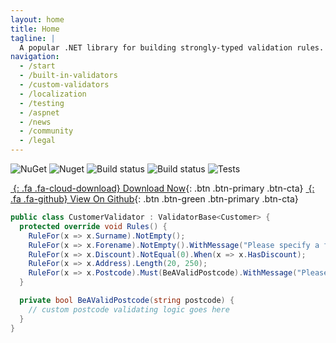 ```yaml
---
layout: home
title: Home
tagline: |
  A popular .NET library for building strongly-typed validation rules.
navigation:
  - /start
  - /built-in-validators
  - /custom-validators
  - /localization
  - /testing
  - /aspnet
  - /news
  - /community
  - /legal
---
```


![NuGet](https://img.shields.io/nuget/v/FluentValidation.svg) ![Nuget](https://img.shields.io/nuget/dt/FluentValidation.svg) ![Build status](https://ci.appveyor.com/api/projects/status/b9bkth37cdtsifac?svg=true) ![Build status](https://ci.appveyor.com/api/projects/status/e42ta5ecsxltf4ts?svg=true&passingText=Linux%20-%20passing&failingText=Linux%20-%20failed&pendingText=Linux%20-%20pending) ![Tests](https://img.shields.io/appveyor/tests/JeremySkinner/FluentValidation.svg)

<div class="cta-container">

[*&nbsp;*{: .fa .fa-cloud-download} Download Now][NUGET]{: .btn .btn-primary .btn-cta}
[*&nbsp;*{: .fa .fa-github} View On Github][GITHUB]{: .btn .btn-green .btn-primary .btn-cta}

</div>

[NUGET]: https://nuget.org/packages/FluentValidation
[GITHUB]: https://github.com/JeremySkinner/FluentValidation

```csharp
public class CustomerValidator : ValidatorBase<Customer> {
  protected override void Rules() {
    RuleFor(x => x.Surname).NotEmpty();
    RuleFor(x => x.Forename).NotEmpty().WithMessage("Please specify a first name");
    RuleFor(x => x.Discount).NotEqual(0).When(x => x.HasDiscount);
    RuleFor(x => x.Address).Length(20, 250);
    RuleFor(x => x.Postcode).Must(BeAValidPostcode).WithMessage("Please specify a valid postcode");
  }

  private bool BeAValidPostcode(string postcode) {
    // custom postcode validating logic goes here
  }
}
```
